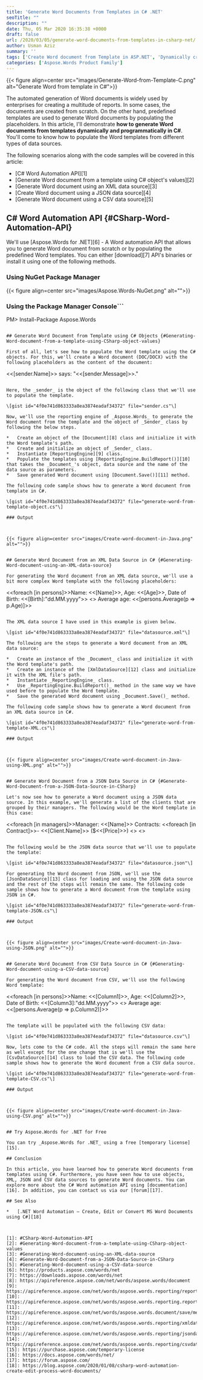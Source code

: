 ```yaml
---
title: 'Generate Word Documents from Templates in C# .NET'
seoTitle: ""
description: ""
date: Thu, 05 Mar 2020 16:35:38 +0000
draft: false
url: /2020/03/05/generate-word-documents-from-templates-in-csharp-net/
author: Usman Aziz
summary: ''
tags: ['Create Word document from Template in ASP.NET', 'Dynamically create Word reports from Word templates', 'Generate Word document from template in csharp']
categories: ['Aspose.Words Product Family']
---
```




{{< figure align=center src="images/Generate-Word-from-Template-C.png" alt="Generate Word from template in C#">}}


The automated generation of Word documents is widely used by enterprises for creating a multitude of reports. In some cases, the documents are created from scratch. On the other hand, predefined templates are used to generate Word documents by populating the placeholders. In this article, I'll demonstrate **how to generate Word documents from templates dynamically and programmatically in C#**. You'll come to know how to populate the Word templates from different types of data sources.

The following scenarios along with the code samples will be covered in this article:

*   [C# Word Automation API][1]
*   [Generate Word document from a template using C# object's values][2]
*   [Generate Word document using an XML data source][3]
*   [Create Word document using a JSON data source][4]
*   [Generate Word document using a CSV data source][5]

## C# Word Automation API {#CSharp-Word-Automation-API}

We'll use [Aspose.Words for .NET][6] - A Word automation API that allows you to generate Word document from scratch or by populating the predefined Word templates. You can either [download][7] API's binaries or install it using one of the following methods.

### Using NuGet Package Manager



{{< figure align=center src="images/Aspose.Words-NuGet.png" alt="">}}


### Using the Package Manager Console```
PM> Install-Package Aspose.Words
```

## Generate Word Document from Template using C# Objects {#Generating-Word-document-from-a-template-using-CSharp-object-values}

First of all, let's see how to populate the Word template using the C# objects. For this, we'll create a Word document (DOC/DOCX) with the following placeholders as the content of the document:

```
<<[sender.Name]>> says: "<<[sender.Message]>>."
```

Here, the _sender_ is the object of the following class that we'll use to populate the template.

\[gist id="4f0e741d863333a8ea3874eadaf34372" file="sender.cs"\]

Now, we'll use the reporting engine of _Aspose.Words_ to generate the Word document from the template and the object of _Sender_ class by following the below steps.

*   Create an object of the [Document][8] class and initialize it with the Word template's path.
*   Create and initialize an object of _Sender_ class.
*   Instantiate [ReportingEngine][9] class.
*   Populate the templates using [ReportingEngine.BuildReport()][10] that takes the _Document_'s object, data source and the name of the data source as parameters.
*   Save generated Word document using [Document.Save()][11] method.

The following code sample shows how to generate a Word document from template in C#.

\[gist id="4f0e741d863333a8ea3874eadaf34372" file="generate-word-from-template-object.cs"\]

### Output



{{< figure align=center src="images/Create-word-document-in-Java.png" alt="">}}


## Generate Word Document from an XML Data Source in C# {#Generating-Word-document-using-an-XML-data-source}

For generating the Word document from an XML data source, we'll use a bit more complex Word template with the following placeholders:

```
<<foreach [in persons]>>Name: <<[Name]>>, Age: <<[Age]>>, Date of Birth: <<[Birth]:"dd.MM.yyyy">>
<</foreach>>
Average age: <<[persons.Average(p => p.Age)]>>
```

The XML data source I have used in this example is given below.

\[gist id="4f0e741d863333a8ea3874eadaf34372" file="datasource.xml"\]

The following are the steps to generate a Word document from an XML data source:

*   Create an instance of the _Document_ class and initialize it with the Word template's path.
*   Create an instance of the [XmlDataSource][12] class and initialize it with the XML file's path.
*   Instantiate _ReportingEngine_ class.
*   Use _ReportingEngine.BuildReport()_ method in the same way we have used before to populate the Word template.
*   Save the generated Word document using _Document.Save()_ method.

The following code sample shows how to generate a Word document from an XML data source in C#.

\[gist id="4f0e741d863333a8ea3874eadaf34372" file="generate-word-from-template-XML.cs"\]

### Output



{{< figure align=center src="images/Create-word-document-in-Java-using-XML.png" alt="">}}


## Generate Word Document from a JSON Data Source in C# {#Generate-Word-Document-from-a-JSON-Data-Source-in-CSharp}

Let's now see how to generate a Word document using a JSON data source. In this example, we'll generate a list of the clients that are grouped by their managers. The following would be the Word template in this case:

```
<<foreach [in managers]>>Manager: <<[Name]>>
Contracts:
<<foreach [in Contract]>>- <<[Client.Name]>> ($<<[Price]>>)
<</foreach>>
<</foreach>>
```

The following would be the JSON data source that we'll use to populate the template:

\[gist id="4f0e741d863333a8ea3874eadaf34372" file="datasource.json"\]

For generating the Word document from JSON, we'll use the [JsonDataSource][13] class for loading and using the JSON data source and the rest of the steps will remain the same. The following code sample shows how to generate a Word document from the template using JSON in C#.

\[gist id="4f0e741d863333a8ea3874eadaf34372" file="generate-word-from-template-JSON.cs"\]

### Output



{{< figure align=center src="images/Create-word-document-in-Java-using-JSON.png" alt="">}}


## Generate Word Document from CSV Data Source in C# {#Generating-Word-document-using-a-CSV-data-source}

For generating the Word document from CSV, we'll use the following Word template:

```
<<foreach [in persons]>>Name: <<[Column1]>>, Age: <<[Column2]>>, Date of Birth: <<[Column3]:"dd.MM.yyyy">>
<</foreach>>
Average age: <<[persons.Average(p => p.Column2)]>>
```

The template will be populated with the following CSV data:

\[gist id="4f0e741d863333a8ea3874eadaf34372" file="datasource.csv"\]

Now, lets come to the C# code. All the steps will remain the same here as well except for the one change that is we'll use the [CsvDataSource][14] class to load the CSV data. The following code sample shows how to generate the Word document from a CSV data source.

\[gist id="4f0e741d863333a8ea3874eadaf34372" file="generate-word-from-template-CSV.cs"\]

### Output



{{< figure align=center src="images/Create-word-document-in-Java-using-CSV.png" alt="">}}


## Try Aspose.Words for .NET for Free

You can try _Aspose.Words for .NET_ using a free [temporary license][15].

## Conclusion

In this article, you have learned how to generate Word documents from templates using C#. Furthermore, you have seen how to use objects, XML, JSON and CSV data sources to generate Word documents. You can explore more about the C# Word automation API using [documentation][16]. In addition, you can contact us via our [forum][17].

## See Also

*   [.NET Word Automation – Create, Edit or Convert MS Word Documents using C#][18]



[1]: #CSharp-Word-Automation-API
[2]: #Generating-Word-document-from-a-template-using-CSharp-object-values
[3]: #Generating-Word-document-using-an-XML-data-source
[4]: #Generate-Word-Document-from-a-JSON-Data-Source-in-CSharp
[5]: #Generating-Word-document-using-a-CSV-data-source
[6]: https://products.aspose.com/words/net
[7]: https://downloads.aspose.com/words/net
[8]: https://apireference.aspose.com/net/words/aspose.words/document
[9]: https://apireference.aspose.com/net/words/aspose.words.reporting/reportingengine
[10]: https://apireference.aspose.com/net/words/aspose.words.reporting.reportingengine/buildreport/methods/1
[11]: https://apireference.aspose.com/net/words/aspose.words.document/save/methods/2
[12]: https://apireference.aspose.com/net/words/aspose.words.reporting/xmldatasource
[13]: https://apireference.aspose.com/net/words/aspose.words.reporting/jsondatasource
[14]: https://apireference.aspose.com/net/words/aspose.words.reporting/csvdatasource
[15]: https://purchase.aspose.com/temporary-license
[16]: https://docs.aspose.com/words/net/
[17]: https://forum.aspose.com/
[18]: https://blog.aspose.com/2020/01/08/csharp-word-automation-create-edit-process-word-documents/





